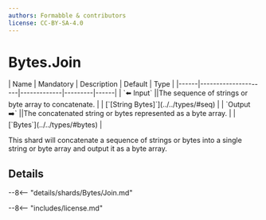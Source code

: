 ```yaml
---
authors: Formabble & contributors
license: CC-BY-SA-4.0
---
```



# Bytes.Join

<div class="sh-parameters" markdown="1">
| Name | Mandatory | Description | Default | Type |
|------|---------------------|-------------|---------|------|
| `⬅️ Input` ||The sequence of strings or byte array to concatenate. | | [`[String Bytes]`](../../types/#seq) |
| `Output ➡️` ||The concatenated string or bytes represented as a byte array. | | [`Bytes`](../../types/#bytes) |

</div>

This shard will concatenate a sequence of strings or bytes into a single string or byte array and output it as a byte array.

## Details

--8<-- "details/shards/Bytes/Join.md"


--8<-- "includes/license.md"

